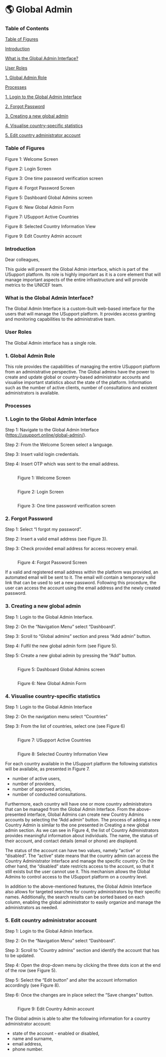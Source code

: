 # 🌎 Global Admin

### Table of Contents

[Table of Figures](global-admin.md#table-of-figures)

[Introduction](global-admin.md#introduction)

[What is the Global Admin Interface?](global-admin.md#ole\_link10)

[User Roles](global-admin.md#user-roles)

[1.     Global Admin Role](global-admin.md#1.-global-admin-role)

[Processes](global-admin.md#processes)

[1.     Login to the Global Admin Interface](global-admin.md#1.-login-to-the-global-admin-interface)

[2.     Forgot Password](global-admin.md#2.-forgot-password)

[3.     Creating a new global admin](global-admin.md#3.-creating-a-new-global-admin)

[4.     Visualise country-specific statistics](global-admin.md#4.-visualise-country-specific-statistics)

[5.     Edit country administrator account](global-admin.md#5.-edit-country-administrator-account)

### Table of Figures

Figure 1: Welcome Screen

Figure 2: Login Screen

Figure 3: One time password verification screen

Figure 4: Forgot Password Screen

Figure 5: Dashboard Global Admins screen

Figure 6: New Global Admin Form

Figure 7: USupport Active Countries

Figure 8: Selected Country Information View

Figure 9: Edit Country Admin account

### Introduction

Dear colleagues,

This guide will present the Global Admin interface, which is part of the USupport platform. Its role is highly important as it is a core element that will manage important aspects of the entire infrastructure and will provide metrics to the UNICEF team.

### What is the Global Admin Interface? <a href="#ole_link10" id="ole_link10"></a>

The Global Admin Interface is a custom-built web-based interface for the users that will manage the USupport platform. It provides access granting and monitoring capabilities to the administrative team.

### User Roles

The Global Admin interface has a single role.

### 1.   Global Admin Role

This role provides the capabilities of managing the entire USupport platform from an administrative perspective. The Global admins have the power to create and update global or country-based administrator accounts and visualise important statistics about the state of the platform. Information such as the number of active clients, number of consultations and existent administrators is available.

### Processes

### 1.   Login to the Global Admin Interface

Step 1:       Navigate to the Global Admin Interface (https://usupport.online/global-admin/).

Step 2:       From the Welcome Screen select a language.

Step 3:       Insert valid login credentials.

Step 4:       Insert OTP which was sent to the email address.

<figure><img src="../.gitbook/assets/image006 (1).png" alt=""><figcaption><p>Figure 1: Welcome Screen</p></figcaption></figure>



<figure><img src="../.gitbook/assets/image007 (1).png" alt=""><figcaption><p>Figure 2: Login Screen</p></figcaption></figure>

<figure><img src="../.gitbook/assets/image008 (1).png" alt=""><figcaption><p>Figure 3: One time password verification screen</p></figcaption></figure>

### 2.   Forgot Password

Step 1:       Select “I forgot my password”.

Step 2:       Insert a valid email address (see Figure 3).

Step 3:       Check provided email address for access recovery email.

<figure><img src="../.gitbook/assets/image009 (1).png" alt=""><figcaption><p>Figure 4: Forgot Password Screen</p></figcaption></figure>

If a valid and registered email address within the platform was provided, an automated email will be sent to it. The email will contain a temporary valid link that can be used to set a new password. Following this procedure, the user can access the account using the email address and the newly created password.

### 3.   Creating a new global admin

Step 1:       Login to the Global Admin Interface.

Step 2:       On the “Navigation Menu” select “Dashboard”.

Step 3:       Scroll to “Global admins” section and press “Add admin” button.

Step 4:       Fulfil the new global admin form (see Figure 5).

Step 5:       Create a new global admin by pressing the “Add” button.

<figure><img src="../.gitbook/assets/image010 (1).png" alt=""><figcaption><p>Figure 5: Dashboard Global Admins screen</p></figcaption></figure>

<figure><img src="../.gitbook/assets/image012 (2).png" alt=""><figcaption><p>Figure 6: New Global Admin Form</p></figcaption></figure>

### 4.   Visualise country-specific statistics

Step 1:       Login to the Global Admin Interface

Step 2:       On the navigation menu select “Countries”

Step 3:       From the list of countries, select one (see Figure 6)



<figure><img src="../.gitbook/assets/image014.png" alt=""><figcaption><p>Figure 7: USupport Active Countries</p></figcaption></figure>

<figure><img src="../.gitbook/assets/image015 (1).png" alt=""><figcaption><p>Figure 8: Selected Country Information View</p></figcaption></figure>

For each country available in the USupport platform the following statistics will be available, as presented in Figure 7.

* &#x20;number of active users,
* &#x20;number of providers,
* &#x20;number of approved articles,
* &#x20;number of conducted consultations.

Furthermore, each country will have one or more country administrators that can be managed from the Global Admin Interface. From the above-presented interface, Global Admins can create new Country Admins accounts by selecting the “Add admin” button. The process of adding a new Country Admin is similar to the one presented in Creating a new global admin section. As we can see in Figure 4, the list of Country Administrators provides meaningful information about individuals. The name, the status of their account, and contact details (email or phone) are displayed.

The status of the account can have two values, namely “active” or “disabled”. The “active” state means that the country admin can access the Country Administrator Interface and manage the specific country. On the other hand, the “disabled” state restricts access to the account, so that it still exists but the user cannot use it. This mechanism allows the Global Admins to control access to the USupport platform on a country level.

In addition to the above-mentioned features, the Global Admin Interface also allows for targeted searches for country administrators by their specific names. Additionally, the search results can be sorted based on each column, enabling the global administrator to easily organize and manage the administrators as needed.

### 5.    Edit country administrator account

Step 1:       Login to the Global Admin Interface.

Step 2:       On the “Navigation Menu” select “Dashboard”.

Step 3:       Scroll to “Country admins” section and identify the account that has to be updated.

Step 4:       Open the drop-down menu by clicking the three dots icon at the end of the row (see Figure 5).

Step 5:       Select the “Edit button” and alter the account information accordingly (see Figure 8).

Step 6:       Once the changes are in place select the “Save changes” button.

<figure><img src="../.gitbook/assets/image017.png" alt=""><figcaption><p>Figure 9: Edit Country Admin account</p></figcaption></figure>

The Global admin is able to alter the following information for a country administrator account:

* &#x20;state of the account - enabled or disabled,
* &#x20;name and surname,
* &#x20;email address,
* &#x20;phone number.
